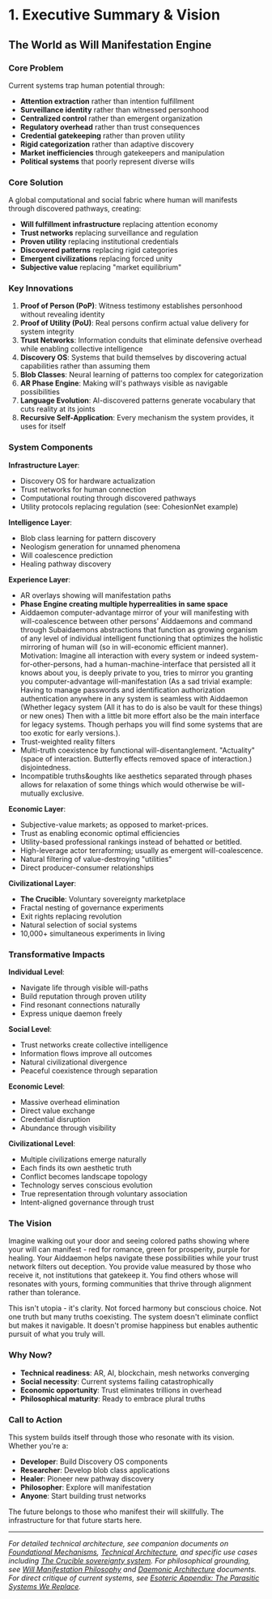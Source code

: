 # 1. Executive Summary & Vision

## The World as Will Manifestation Engine

### Core Problem
Current systems trap human potential through:
- **Attention extraction** rather than intention fulfillment  
- **Surveillance identity** rather than witnessed personhood
- **Centralized control** rather than emergent organization
- **Regulatory overhead** rather than trust consequences
- **Credential gatekeeping** rather than proven utility
- **Rigid categorization** rather than adaptive discovery
- **Market inefficiencies** through gatekeepers and manipulation
- **Political systems** that poorly represent diverse wills

### Core Solution
A global computational and social fabric where human will manifests through discovered pathways, creating:
- **Will fulfillment infrastructure** replacing attention economy
- **Trust networks** replacing surveillance and regulation
- **Proven utility** replacing institutional credentials  
- **Discovered patterns** replacing rigid categories
- **Emergent civilizations** replacing forced unity
- **Subjective value** replacing "market equilibrium"

### Key Innovations

1. **Proof of Person (PoP)**: Witness testimony establishes personhood without revealing identity
2. **Proof of Utility (PoU)**: Real persons confirm actual value delivery for system integrity
3. **Trust Networks**: Information conduits that eliminate defensive overhead while enabling collective intelligence
4. **Discovery OS**: Systems that build themselves by discovering actual capabilities rather than assuming them
5. **Blob Classes**: Neural learning of patterns too complex for categorization
6. **AR Phase Engine**: Making will's pathways visible as navigable possibilities
7. **Language Evolution**: AI-discovered patterns generate vocabulary that cuts reality at its joints
8. **Recursive Self-Application**: Every mechanism the system provides, it uses for itself

### System Components

**Infrastructure Layer**:
- Discovery OS for hardware actualization
- Trust networks for human connection
- Computational routing through discovered pathways
- Utility protocols replacing regulation (see: CohesionNet example)

**Intelligence Layer**:
- Blob class learning for pattern discovery
- Neologism generation for unnamed phenomena  
- Will coalescence prediction
- Healing pathway discovery

**Experience Layer**:
- AR overlays showing will manifestation paths
- **Phase Engine creating multiple hyperrealities in same space**
- Aiddaemon computer-advantage mirror of your will manifesting with will-coalescence between other persons' Aiddaemons and command through Subaidaemons abstractions that function as growing organism of any level of individual intelligent functioning that optimizes the holistic mirroring of human will (so in will-economic efficient manner). Motivation: Imagine all interaction with every system or indeed system-for-other-persons, had a human-machine-interface that persisted all it knows about you, is deeply private to you, tries to mirror you granting you computer-advantage will-manifestation (As a sad trivial example: Having to manage passwords and identification authorization authentication anywhere in any system is seamless with Aiddaemon (Whether legacy system (All it has to do is also be vault for these things) or new ones) Then with a little bit more effort also be the main interface for legacy systems. Though perhaps you will find some systems that are too exotic for early versions.).
- Trust-weighted reality filters
- Multi-truth coexistence by functional will-disentanglement. "Actuality" (space of interaction. Butterfly effects removed space of interaction.) disjointedness.
- Incompatible truths&oughts like aesthetics separated through phases allows for relaxation of some things which would otherwise be will-mutually exclusive. 

**Economic Layer**:
- Subjective-value markets; as opposed to market-prices.
- Trust as enabling economic optimal efficiencies
- Utility-based professional rankings instead of behatted or betitled.
- High-leverage actor terraforming; usually as emergent will-coalescence.
- Natural filtering of value-destroying "utilities"
- Direct producer-consumer relationships

**Civilizational Layer**:
- **The Crucible**: Voluntary sovereignty marketplace
- Fractal nesting of governance experiments
- Exit rights replacing revolution
- Natural selection of social systems
- 10,000+ simultaneous experiments in living

### Transformative Impacts

**Individual Level**:
- Navigate life through visible will-paths
- Build reputation through proven utility
- Find resonant connections naturally
- Express unique daemon freely

**Social Level**:
- Trust networks create collective intelligence
- Information flows improve all outcomes
- Natural civilizational divergence
- Peaceful coexistence through separation

**Economic Level**:
- Massive overhead elimination
- Direct value exchange
- Credential disruption
- Abundance through visibility

**Civilizational Level**:
- Multiple civilizations emerge naturally
- Each finds its own aesthetic truth
- Conflict becomes landscape topology
- Technology serves conscious evolution
- True representation through voluntary association
- Intent-aligned governance through trust

### The Vision

Imagine walking out your door and seeing colored paths showing where your will can manifest - red for romance, green for prosperity, purple for healing. Your Aiddaemon helps navigate these possibilities while your trust network filters out deception. You provide value measured by those who receive it, not institutions that gatekeep it. You find others whose will resonates with yours, forming communities that thrive through alignment rather than tolerance. 

This isn't utopia - it's clarity. Not forced harmony but conscious choice. Not one truth but many truths coexisting. The system doesn't eliminate conflict but makes it navigable. It doesn't promise happiness but enables authentic pursuit of what you truly will.

### Why Now?

- **Technical readiness**: AR, AI, blockchain, mesh networks converging
- **Social necessity**: Current systems failing catastrophically  
- **Economic opportunity**: Trust eliminates trillions in overhead
- **Philosophical maturity**: Ready to embrace plural truths

### Call to Action

This system builds itself through those who resonate with its vision. Whether you're a:
- **Developer**: Build Discovery OS components
- **Researcher**: Develop blob class applications
- **Healer**: Pioneer new pathway discovery
- **Philosopher**: Explore will manifestation
- **Anyone**: Start building trust networks

The future belongs to those who manifest their will skillfully. The infrastructure for that future starts here.

---

*For detailed technical architecture, see companion documents on [Foundational Mechanisms](../2%20foundational_mechanisms.md), [Technical Architecture](../3%20technical_architecture.md), and specific use cases including [The Crucible sovereignty system](../17%20crucible_sovereignty_system.md). For philosophical grounding, see [Will Manifestation Philosophy](../15%20will_manifestation_philosophy.md) and [Daemonic Architecture](../16%20daemonic_architecture.md) documents. For direct critique of current systems, see [Esoteric Appendix: The Parasitic Systems We Replace](../esoteric_appendix_problems.md).*